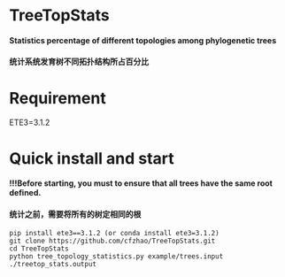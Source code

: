 # TreeTopStats
#### Statistics percentage of different topologies among phylogenetic trees
#### 统计系统发育树不同拓扑结构所占百分比

# Requirement
ETE3=3.1.2

# Quick install and start
#### !!!Before starting, you must to ensure that all trees have the same root defined.
#### 统计之前，需要将所有的树定相同的根
```shell
pip install ete3==3.1.2 (or conda install ete3=3.1.2)
git clone https://github.com/cfzhao/TreeTopStats.git
cd TreeTopStats
python tree_topology_statistics.py example/trees.input ./treetop_stats.output
```
